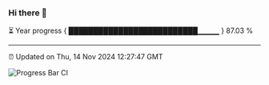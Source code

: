 ### Hi there 👋

⏳ Year progress { ██████████████████████████▁▁▁▁ } 87.03 %

---

⏰ Updated on Thu, 14 Nov 2024 12:27:47 GMT

![Progress Bar CI](https://github.com/liununu/liununu/workflows/Progress%20Bar%20CI/badge.svg)
